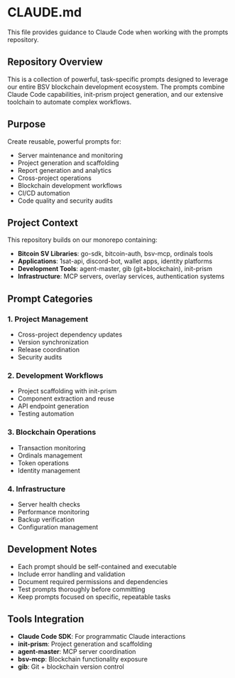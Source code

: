 # CLAUDE.md

This file provides guidance to Claude Code when working with the prompts repository.

## Repository Overview

This is a collection of powerful, task-specific prompts designed to leverage our entire BSV blockchain development ecosystem. The prompts combine Claude Code capabilities, init-prism project generation, and our extensive toolchain to automate complex workflows.

## Purpose

Create reusable, powerful prompts for:
- Server maintenance and monitoring
- Project generation and scaffolding
- Report generation and analytics
- Cross-project operations
- Blockchain development workflows
- CI/CD automation
- Code quality and security audits

## Project Context

This repository builds on our monorepo containing:
- **Bitcoin SV Libraries**: go-sdk, bitcoin-auth, bsv-mcp, ordinals tools
- **Applications**: 1sat-api, discord-bot, wallet apps, identity platforms  
- **Development Tools**: agent-master, gib (git+blockchain), init-prism
- **Infrastructure**: MCP servers, overlay services, authentication systems

## Prompt Categories

### 1. Project Management
- Cross-project dependency updates
- Version synchronization
- Release coordination
- Security audits

### 2. Development Workflows
- Project scaffolding with init-prism
- Component extraction and reuse
- API endpoint generation
- Testing automation

### 3. Blockchain Operations
- Transaction monitoring
- Ordinals management
- Token operations
- Identity management

### 4. Infrastructure
- Server health checks
- Performance monitoring
- Backup verification
- Configuration management

## Development Notes

- Each prompt should be self-contained and executable
- Include error handling and validation
- Document required permissions and dependencies
- Test prompts thoroughly before committing
- Keep prompts focused on specific, repeatable tasks

## Tools Integration

- **Claude Code SDK**: For programmatic Claude interactions
- **init-prism**: Project generation and scaffolding
- **agent-master**: MCP server coordination
- **bsv-mcp**: Blockchain functionality exposure
- **gib**: Git + blockchain version control